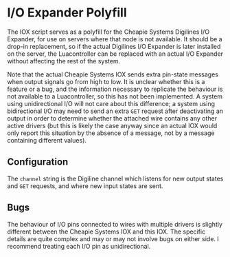 I/O Expander Polyfill
=====================

The IOX script serves as a polyfill for the Cheapie Systems Digilines I/O
Expander, for use on servers where that node is not available. It should be a
drop-in replacement, so if the actual Digilines I/O Expander is later installed
on the server, the Luacontroller can be replaced with an actual I/O Expander
without affecting the rest of the system.

Note that the actual Cheapie Systems IOX sends extra pin-state messages when
output signals go from high to low. It is unclear whether this is a feature or
a bug, and the information necessary to replicate the behaviour is not
available to a Luacontroller, so this has not been implemented. A system using
unidirectional I/O will not care about this difference; a system using
bidirectional I/O may need to send an extra `GET` request after deactivating an
output in order to determine whether the attached wire contains any other
active drivers (but this is likely the case anyway since an actual IOX would
only report this situation by the absence of a message, not by a message
containing different values).


Configuration
-------------

The `channel` string is the Digiline channel which listens for new output
states and `GET` requests, and where new input states are sent.


Bugs
----

The behaviour of I/O pins connected to wires with multiple drivers is slightly
different between the Cheapie Systems IOX and this IOX. The specific details
are quite complex and may or may not involve bugs on either side. I recommend
treating each I/O pin as unidirectional.
